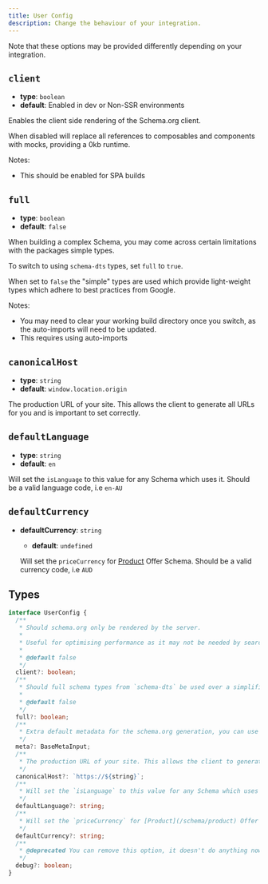 ```yaml
---
title: User Config
description: Change the behaviour of your integration.
---
```


Note that these options may be provided differently depending on your integration.

## `client`

  - **type**: `boolean`
  - **default**: Enabled in dev or Non-SSR environments

Enables the client side rendering of the Schema.org client. 

When disabled will replace all references to composables and components with mocks, providing a 0kb runtime.

Notes:
- This should be enabled for SPA builds


## `full`

  - **type**: `boolean`
  - **default**: `false`

When building a complex Schema, you may come across certain limitations with the packages simple types.

To switch to using `schema-dts` types, set `full` to `true`.

When set to `false` the "simple" types are used which provide light-weight types which adhere to best practices from Google.

Notes:
- You may need to clear your working build directory once you switch, as the auto-imports will need to be updated.
- This requires using auto-imports


## `canonicalHost`

  - **type**: `string`
  - **default**: `window.location.origin`

  The production URL of your site. This allows the client to generate all URLs for you and is important to set correctly.

## `defaultLanguage`

  - **type**: `string`
  - **default**: `en`

  Will set the `isLanguage` to this value for any Schema which uses it. Should be a valid language code, i.e `en-AU`

## `defaultCurrency`

- **defaultCurrency**: `string`

  - **default**: `undefined`

  Will set the `priceCurrency` for [Product](/schema/product) Offer Schema. Should be a valid currency code, i.e `AUD`


## Types

```ts
interface UserConfig {
  /**
   * Should schema.org only be rendered by the server.
   *
   * Useful for optimising performance as it may not be needed by search engines. Changes runtime package size to 0kb.
   *
   * @default false
   */
  client?: boolean;
  /**
   * Should full schema types from `schema-dts` be used over a simplified version.
   *
   * @default false
   */
  full?: boolean;
  /**
   * Extra default metadata for the schema.org generation, you can use this as an alternative to the other meta.
   */
  meta?: BaseMetaInput;
  /**
   * The production URL of your site. This allows the client to generate all URLs for you and is important to set correctly.
   */
  canonicalHost?: `https://${string}`;
  /**
   * Will set the `isLanguage` to this value for any Schema which uses it. Should be a valid language code, i.e `en-AU`
   */
  defaultLanguage?: string;
  /**
   * Will set the `priceCurrency` for [Product](/schema/product) Offer Schema. Should be a valid currency code, i.e `AUD`
   */
  defaultCurrency?: string;
  /**
   * @deprecated You can remove this option, it doesn't do anything now.
   */
  debug?: boolean;
}
```
